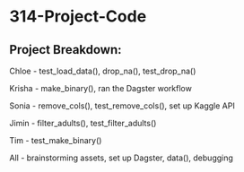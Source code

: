 # 314-Project-Code

## Project Breakdown:

Chloe - test_load_data(), drop_na(), test_drop_na()

Krisha - make_binary(), ran the Dagster workflow

Sonia - remove_cols(), test_remove_cols(), set up Kaggle API

Jimin - filter_adults(), test_filter_adults()

Tim - test_make_binary()

All - brainstorming assets, set up Dagster, data(), debugging
